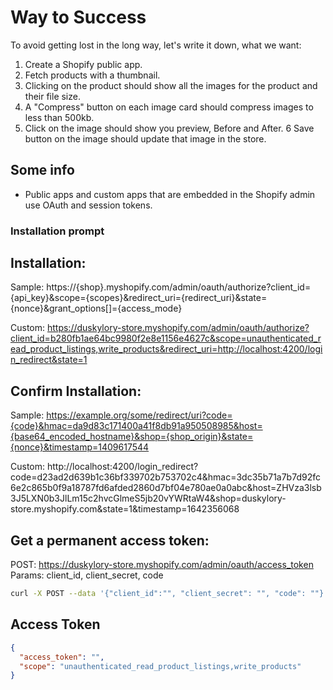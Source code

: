 # Way to Success

To avoid getting lost in the long way, let's write it down, what we want:

1. Create a Shopify public app.
2. Fetch products with a thumbnail.
3. Clicking on the product should show all the images for the product and their file size.
4. A "Compress" button on each image card should compress images to less than 500kb.
5. Click on the image should show you preview, Before and After.
   6 Save button on the image should update that image in the store.

## Some info

- Public apps and custom apps that are embedded in the Shopify admin use OAuth and session tokens.

### Installation prompt

## Installation:

Sample:
https://{shop}.myshopify.com/admin/oauth/authorize?client_id={api_key}&scope={scopes}&redirect_uri={redirect_uri}&state={nonce}&grant_options[]={access_mode}

Custom:
https://duskylory-store.myshopify.com/admin/oauth/authorize?client_id=b280fb1ae64bc9980f2e8e1156e4627c&scope=unauthenticated_read_product_listings,write_products&redirect_uri=http://localhost:4200/login_redirect&state=1

## Confirm Installation:

Sample:
https://example.org/some/redirect/uri?code={code}&hmac=da9d83c171400a41f8db91a950508985&host={base64_encoded_hostname}&shop={shop_origin}&state={nonce}&timestamp=1409617544

Custom:
http://localhost:4200/login_redirect?code=d23ad2d639b1c36bf339702b753702c4&hmac=3dc35b71a7b7d92fc6e2c865b0f9a18787fd6afded2860d7bf04e780ae0a0abc&host=ZHVza3lsb3J5LXN0b3JlLm15c2hvcGlmeS5jb20vYWRtaW4&shop=duskylory-store.myshopify.com&state=1&timestamp=1642356068

## Get a permanent access token:

POST: https://duskylory-store.myshopify.com/admin/oauth/access_token
Params: client_id, client_secret, code

```sh
curl -X POST --data '{"client_id":"", "client_secret": "", "code": ""}' https://duskylory-store.myshopify.com/admin/oauth/access_token
```

## Access Token

```json
{
  "access_token": "",
  "scope": "unauthenticated_read_product_listings,write_products"
}
```
